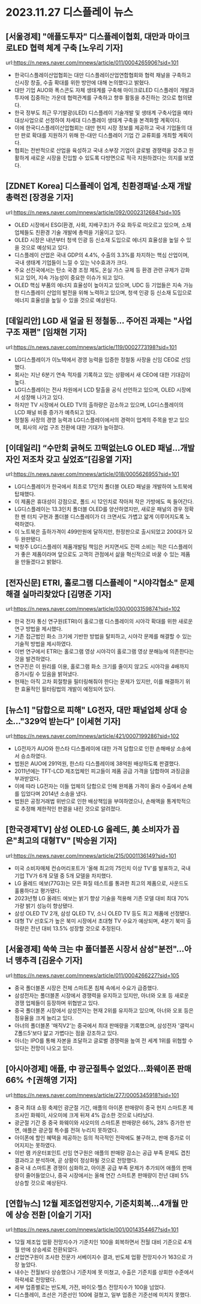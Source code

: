 # 2023.11.27 디스플레이 뉴스

## [서울경제] "애플도투자" 디스플레이협회, 대만과 마이크로LED 협력 체계 구축 [노우리 기자]
url:https://n.news.naver.com/mnews/article/011/0004265906?sid=101
- 한국디스플레이산업협회는 대만 디스플레이산업연합협회와 협력 채널을 구축하고 신시장 창출, 수출 확대를 위한 방안에 대해 논의했다고 밝혔다.
- 대만 기업 AUO와 폭스콘도 자체 생태계를 구축해 마이크로LED 디스플레이 개발과 투자에 집중하는 가운데 협력관계를 구축하고 향후 활동을 추진하는 것으로 협의됐다.
- 한국 정부도 최근 무기발광(iLED) 디스플레이 기술개발 및 생태계 구축사업을 예타 대상사업으로 선정하여 차세대 디스플레이 생태계 구축을 본격화할 계획이다.
- 이에 한국디스플레이산업협회는 대만 현지 시장 정보를 제공하고 국내 기업들의 대만 판로 확대를 지원하기 위해 한-대만 디스플레이 기업 간 교류회를 개최할 계획이다.
- 협회는 전반적으로 산업을 육성하고 국내 소부장 기업이 글로벌 경쟁력을 갖추고 원활하게 새로운 시장을 진입할 수 있도록 다방면으로 적극 지원하겠다는 의지를 보였다.

## [ZDNET Korea] 디스플레이 업계, 친환경패널·소재 개발 총력전 [장경윤 기자]
url:https://n.news.naver.com/mnews/article/092/0002312684?sid=105
- OLED 시장에서 ESG(환경, 사회, 지배구조)가 주요 화두로 떠오르고 있으며, 소재 업체들도 친환경 기술 개발에 총력을 기울이고 있다.
- OLED 시장은 내년부터 청색 인광 등 신소재 도입으로 에너지 효율성을 높일 수 있을 것으로 예상되고 있다.
- 디스플레이 산업은 국내 GDP의 4.4%, 수출의 3.3%를 차지하는 핵심 산업이며, 국내 생태계 기업들이 느낄 수 있는 낙수효과가 크다.
- 주요 선진국에서는 탄소 국경 조정 제도, 온실 가스 규제 등 환경 관련 규제가 강화되고 있어, 지속 가능성이 중요한 이슈가 되고 있다.
- OLED 핵심 부품의 에너지 효율성이 높아지고 있으며, UDC 등 기업들은 지속 가능한 디스플레이 산업의 발전을 위해 노력하고 있으며, 청색 인광 등 신소재 도입으로 에너지 효율성을 높일 수 있을 것으로 예상된다.

## [데일리안] LGD 새 얼굴 된 정철동... 주어진 과제는 "사업 구조 재편" [임채현 기자]
url:https://n.news.naver.com/mnews/article/119/0002773198?sid=101
- LG디스플레이가 이노텍에서 경영 능력을 입증한 정철동 사장을 신임 CEO로 선임했다.
- 회사는 지난 6분기 연속 적자를 기록하고 있는 상황에서 새 CEO에 대한 기대감이 높다.
- LG디스플레이는 전사 차원에서 LCD 탈출을 공식 선언하고 있으며, OLED 시장에서 성장해 나가고 있다.
- 하지만 TV 시장에서 OLED TV의 출하량은 감소하고 있으며, LG디스플레이의 LCD 패널 비중 증가가 예측되고 있다.
- 정철동 사장의 경영 능력과 LG디스플레이에서의 경력이 업계의 주목을 받고 있으며, 회사의 사업 구조 전환에 대한 기대가 높아졌다.

## [이데일리] “수만회 긁혀도 끄떡없는LG OLED 패널…개발자인 저조차 갖고 싶었죠”[김응열 기자]
url:https://n.news.naver.com/mnews/article/018/0005626955?sid=101
- LG디스플레이가 한국에서 최초로 17인치 폴더블 OLED 패널을 개발하여 노트북에 탑재했다.
- 이 제품은 휴대성이 강점으로, 폴드 시 12인치로 작아져 작은 가방에도 쏙 들어간다.
- LG디스플레이는 13.3인치 폴더블 OLED를 양산하였지만, 새로운 패널의 경우 정확한 펜 터치 구현과 폴더블 디스플레이가 더 크면서도 가볍고 얇게 이루어지도록 노력하였다.
- 이 노트북은 출하가격이 499만원에 달하지만, 한정판으로 출시되었고 200대가 모두 완판됐다.
- 박창주 LG디스플레이 제품개발팀 책임은 커지면서도 전력 소비는 적은 디스플레이가 좋은 제품이라며 앞으로도 고객의 관점에서 삶을 혁신적으로 바꿀 수 있는 제품을 만들겠다고 밝혔다.

## [전자신문] ETRI, 홀로그램 디스플레이 "시야각협소" 문제 해결 실마리찾았다 [김명준 기자]
url:https://n.news.naver.com/mnews/article/030/0003159874?sid=102
- 한국 전자 통신 연구원(ETRI)이 홀로그램 디스플레이의 시야각 확대를 위한 새로운 연구 방법을 제시했다.
- 기존 접근법인 화소 크기에 기반한 방법을 탈피하고, 시야각 문제를 해결할 수 있는 기술적 방법을 제시하였다.
- 이번 연구에서 ETRI는 홀로그램 영상 시야각이 홀로그램 영상 분해능에 의존한다는 것을 발견하였다.
- 연구진은 이 원리를 이용, 홀로그램 화소 크기를 줄이지 않고도 시야각을 4배까지 증가시킬 수 있음을 밝혀냈다.
- 현재는 아직 고차 회절항을 필터링해줘야 한다는 문제가 있지만, 이를 해결하기 위한 효율적인 필터링법의 개발이 예정되어 있다.

## [뉴스1] "담합으로 피해" LG전자, 대만 패널업체 상대 승소…"329억 받는다" [이세현 기자]
url:https://n.news.naver.com/mnews/article/421/0007199286?sid=102
- LG전자가 AUO와 한스타 디스플레이에 대한 가격 담합으로 인한 손해배상 소송에서 승소하였다.
- 법원은 AUO에 291억원, 한스타 디스플레이에 38억원 배상하도록 판결했다.
- 2011년에는 TFT-LCD 제조업체인 피고들이 제품 공급 가격을 담합하여 과징금을 부과받았다.
- 이에 따라 LG전자는 이들 업체의 담합으로 인해 완제품 가격이 올라 수출에서 손해를 입었다며 2014년 소송을 냈다.
- 법원은 공정거래법 위반으로 인한 배상책임을 부여하였으나, 손해액을 통계학적으로 추정해 제한적인 판결을 내린 것으로 알려졌다.

## [한국경제TV] 삼성 OLED·LG 올레드, 美 소비자가 꼽은"최고의 대형TV" [박승원 기자]
url:https://n.news.naver.com/mnews/article/215/0001136149?sid=101
- 미국 소비자매체 컨슈머리포트가 '올해 최고의 75인치 이상 TV'를 발표하고, 국내 기업 TV가 6개 모델 중 5개 모델을 차지했다.
- LG 올레드 에보(77G3)는 모든 화질 테스트를 통과한 최고의 제품으로, 사운드도 훌륭하다고 평가됐다.
- 2023년형 LG 올레드 에보는 밝기 향상 기술을 적용해 기존 모델 대비 최대 70% 가량 밝기 성능이 향상됐다.
- 삼성 OLED TV 2개, 삼성 QLED TV, 소니 OLED TV 등도 최고 제품에 선정됐다.
- 대형 TV 선호도가 높은 북미 시장에서 초대형 TV 수요가 예상되며, 4분기 북미 출하량은 전년 대비 13.5% 성장할 것으로 추정된다.

## [서울경제] 쑥쑥 크는 中 폴더블폰 시장서 삼성"분전"…아너 맹추격 [김윤수 기자]
url:https://n.news.naver.com/mnews/article/011/0004266227?sid=105
- 중국 폴더블폰 시장은 전체 스마트폰 침체 속에서 수요가 급증했다.
- 삼성전자는 폴더블폰 시장에서 경쟁력을 유지하고 있지만, 아너와 오포 등 새로운 경쟁 업체들이 등장하며 위협받고 있다.
- 중국 폴더블폰 시장에서 삼성전자는 현재 2위를 유지하고 있으며, 아너와 오포 등은 점유율을 크게 늘리고 있다.
- 아너의 폴더블폰 '매직V2'는 중국에서 최대 판매량을 기록했으며, 삼성전자 '갤럭시Z폴드5'보다 얇고 가볍다는 점을 강조하고 있다.
- 아너는 IPO를 통해 자본을 조달하고 글로벌 경쟁력을 높여 전 세계 1위를 위협할 수 있다는 전망이 나오고 있다.

## [아시아경제] 애플, 中 광군절특수 없었다…화웨이폰 판매 66% ↑[권해영 기자]
url:https://n.news.naver.com/mnews/article/277/0005345918?sid=101
- 중국 최대 쇼핑 축제인 광군절 기간, 애플의 아이폰 판매량이 중국 현지 스마트폰 제조사인 화웨이, 샤오미에 크게 뒤져 4% 감소한 것으로 나타났다.
- 광군절 기간 중 중국 화웨이와 샤오미의 스마트폰 판매량은 66%, 28% 증가한 반면, 애플은 광군절 특수를 전혀 누리지 못하였다.
- 아이폰에 할인 혜택을 제공하는 등의 적극적인 전략에도 불구하고, 판매 증가로 이어지지는 못하였다.
- 이반 램 카운터포인트 선임 연구원은 애플의 판매량 감소는 공급 부족 문제도 겹친 결과라고 분석하며, 곧 상황이 정상화될 것으로 전망했다.
- 중국 내 스마트폰 경쟁이 심화하고, 아이폰 공급 부족 문제가 추가되어 애플의 판매량이 줄어들었으나, 중국 시장에서는 올해 연간 스마트폰 판매량이 전년 대비 5% 상승할 것으로 예상된다.

## [연합뉴스] 12월 제조업전망지수, 기준치회복…4개월 만에 상승 전환 [이슬기 기자]
url:https://n.news.naver.com/mnews/article/001/0014354467?sid=101
- 12월 제조업 업황 전망지수가 기준치인 100을 회복하면서 전월 대비 기준으로 4개월 만에 상승세로 전환되었다.
- 산업연구원이 조사한 전문가 서베이지수 결과, 반도체 업황 전망지수가 163으로 가장 높았다.
- 내수는 전월보다 상승했으나 기준치에 못 미쳤고, 수출은 기준치를 상회한 수준에서 하락세로 전망됐다.
- 세부 업종별로는 반도체, 가전, 바이오·헬스 전망지수가 100을 넘었다.
- 디스플레이, 조선은 기준선인 100에 걸쳤고, 일부 업종은 기준선에 미치지 못했다.